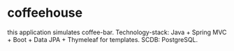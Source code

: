 # coffeehouse
this application simulates coffee-bar. Technology-stack: Java + Spring MVC + Boot + Data JPA + Thymeleaf for templates. SCDB: PostgreSQL.

